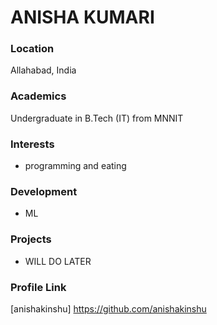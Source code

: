 # ANISHA KUMARI

### Location

Allahabad, India

### Academics

Undergraduate in B.Tech (IT) from MNNIT

### Interests

- programming and eating

### Development

- ML

### Projects

- WILL DO LATER

### Profile Link

[anishakinshu] https://github.com/anishakinshu
